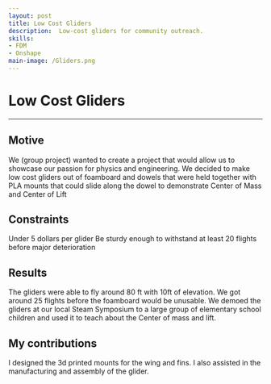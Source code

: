 ```yaml
---
layout: post
title: Low Cost Gliders
description:  Low-cost gliders for community outreach.
skills: 
- FDM
- Onshape
main-image: /Gliders.png
---
```



# Low Cost Gliders
---
## Motive
We (group project) wanted to create a project that would allow us to showcase our passion for physics and engineering. We decided to make low cost gliders out of foamboard and dowels that were held together with PLA mounts that could slide along the dowel to demonstrate Center of Mass and Center of Lift

## Constraints
Under 5 dollars per glider
Be sturdy enough to withstand at least 20 flights before major deterioration
## Results
The gliders were able to fly around 80 ft with 10ft of elevation. We got around 25 flights before the foamboard would be unusable. We demoed the gliders at our local Steam Symposium to a large group of elementary school children and used it to teach about the Center of mass and lift.
## My contributions
I designed the 3d printed mounts for the wing and fins. I also assisted in the manufacturing and assembly of the glider.
